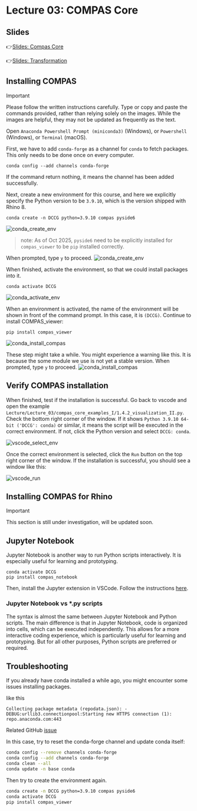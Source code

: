 # Lecture 03: COMPAS Core
## Slides
👉[Slides: Compas Core](https://app.rccn.dev/slidev/DCCG-03)

👉[Slides: Transformation](https://app.rccn.dev/slidev/DCCG-03-1)

## Installing COMPAS

> [!IMPORTANT]
> Please follow the written instructions carefully. Type or copy and paste the commands provided, rather than relying solely on the images. While the images are helpful, they may not be updated as frequently as the text. 

Open `Anaconda Powershell Prompt (miniconda3)` (Windows), or `Powershell` (Windows),  or `Terminal` (macOS).

First, we have to add `conda-forge` as a channel for `conda` to fetch packages. This only needs to be done once on every computer.
```
conda config --add channels conda-forge
```
If the command return nothing, it means the channel has been added successfully.

Next, create a new environment for this course, and here we explicitly specify the Python version to be `3.9.10`, which is the version shipped with Rhino 8.
```
conda create -n DCCG python=3.9.10 compas pyside6
```
![conda_create_env](/Assets/imgs/conda_create.png)

> note: As of Oct 2025, `pyside6` need to be explicitly installed for `compas_viewer` to be `pip` installed correctly.

When prompted, type `y` to proceed.
![conda_create_env](/Assets/imgs/conda_create_prompt.png)

When finished, activate the environment, so that we could install packages into it.
```
conda activate DCCG
```
![conda_activate_env](/Assets/imgs/conda_activate.png)

When an environment is activated, the name of the environment will be shown in front of the command prompt. In this case, it is `(DCCG)`. Continue to install COMPAS_viewer:
```
pip install compas_viewer
```
![conda_install_compas](/Assets/imgs/conda_install_warning.png)

These step might take a while. You might experience a warning like this. It is because the some module we use is not yet a stable version. When prompted, type `y` to proceed.
![conda_install_compas](/Assets/imgs/conda_install_prompt.png)

## Verify COMPAS installation
When finished, test if the installation is successful. Go back to vscode and open the example `Lecture/Lecture_03/compas_core_examples_I/1.4.2_visualization_II.py`. Check the bottom right corner of the window. If it shows `Python 3.9.10 64-bit ('DCCG': conda)` or similar, it means the script will be executed in the correct environment. If not, click the Python version and select `DCCG: conda`.

![vscode_select_env](/Assets/imgs/vscode_python_interpreter.png)

Once the correct environment is selected, click the `Run` button on the top right corner of the window. If the installation is successful, you should see a window like this:

![vscode_run](/Assets/imgs/compas_viewer.png)


## Installing COMPAS for Rhino

> [!IMPORTANT]
> This section is still under investigation, will be updated soon.

## Jupyter Notebook

Jupyter Notebook is another way to run Python scripts interactively. It is especially useful for learning and prototyping.

```
conda activate DCCG
pip install compas_notebook
```

Then, install the Jupyter extension in VSCode. Follow the instructions [here](https://code.visualstudio.com/docs/datascience/jupyter-notebooks).

### Jupyter Notebook vs *.py scripts
The syntax is almost the same between Jupyter Notebook and Python scripts. The main difference is that in Jupyter Notebook, code is organized into cells, which can be executed independently. This allows for a more interactive coding experience, which is particularly useful for learning and prototyping. But for all other purposes, Python scripts are preferred or required.

## Troubleshooting

If you already have conda installed a while ago, you might encounter some issues installing packages.

like this
```text
Collecting package metadata (repodata.json): - 
DEBUG:urllib3.connectionpool:Starting new HTTPS connection (1): repo.anaconda.com:443
```

Related GitHub [issue](https://github.com/conda/conda-build/issues/4539)

In this case, try to reset the conda-forge channel and update conda itself:

```bash
conda config --remove channels conda-forge
conda config --add channels conda-forge
conda clean --all
conda update -n base conda
```

Then try to create the environment again.

```bash
conda create -n DCCG python=3.9.10 compas pyside6
conda activate DCCG
pip install compas_viewer
```